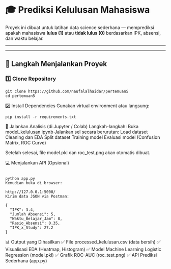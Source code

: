 # 🎓 Prediksi Kelulusan Mahasiswa

Proyek ini dibuat untuk latihan data science sederhana — memprediksi apakah mahasiswa **lulus (1)** atau **tidak lulus (0)** berdasarkan IPK, absensi, dan waktu belajar.

---

---

## 🚀 Langkah Menjalankan Proyek

### **1️⃣ Clone Repository**
```
git clone https://github.com/naufalalhaidar/pertemuan5
cd pertemuan5
```
2️⃣ Install Dependencies
Gunakan virtual environment atau langsung:
```
pip install -r requirements.txt
```
🧠 Jalankan Analisis (di Jupyter / Colab)
Langkah-langkah:
Buka model_kelulusan.ipynb
Jalankan sel secara berurutan:
Load dataset
Cleaning dan EDA
Split dataset
Training model
Evaluasi model (Confusion Matrix, ROC Curve)

Setelah selesai, file model.pkl dan roc_test.png akan otomatis dibuat.

💻 Menjalankan API (Opsional)
```

python app.py
Kemudian buka di browser:

http://127.0.0.1:5000/
Kirim data JSON via Postman:

{
  "IPK": 3.4,
  "Jumlah_Absensi": 5,
  "Waktu_Belajar_Jam": 8,
  "Rasio_Absensi": 0.35,
  "IPK_x_Study": 27.2
}
```

📊 Output yang Dihasilkan
✅ File processed_kelulusan.csv (data bersih)
✅ Visualisasi EDA (Heatmap, Histogram)
✅ Model Machine Learning Logistic Regression (model.pkl)
✅ Grafik ROC-AUC (roc_test.png)
✅ API Prediksi Sederhana (app.py)

